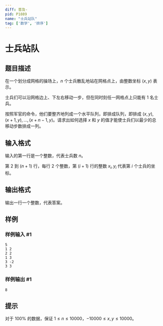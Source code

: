 ```yaml
---
diff: 普及-
pid: P1889
name: "士兵站队"
tag: ['数学', '排序']
---
```

# 士兵站队
## 题目描述

在一个划分成网格的操场上，$n$ 个士兵散乱地站在网格点上，由整数坐标 $(x,y)$ 表示。

士兵们可以沿网格边上、下左右移动一步，但在同时刻任一网格点上只能有 1 名士兵。

按照军官的命令，他们要整齐地列成一个水平队列，即排成队列，即排成 $(x,y),(x+1,y),\ldots,(x+n-1,y)$。请求出如何选择 $x$ 和 $y$ 的值才能使士兵们以最少的总移动步数排成一列。
## 输入格式

输入的第一行是一个整数，代表士兵数 $n$。

第 $2$ 到 $(n + 1)$ 行，每行 $2$ 个整数，第 $(i + 1)$ 行的整数 $x_i, y_i$ 代表第 $i$ 个士兵的坐标。
## 输出格式

输出一行一个整数，代表答案。
## 样例

### 样例输入 #1
```
5
1 2
2 2
1 3
3 -2
3 3
```
### 样例输出 #1
```
8
```
## 提示

对于 $100\%$ 的数据，保证 $1 \leq n \leq 10000$，$-10000 \leq x,y \leq 10000$。
